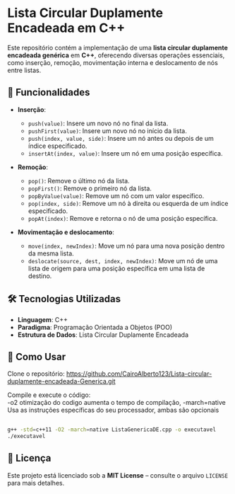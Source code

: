 # Lista Circular Duplamente Encadeada em C++

Este repositório contém a implementação de uma **lista circular duplamente encadeada genérica** em **C++**, oferecendo diversas operações essenciais, como inserção, remoção, movimentação interna e deslocamento de nós entre listas.

## 📌 Funcionalidades

- **Inserção**:
  - `push(value)`: Insere um novo nó no final da lista.
  - `pushFirst(value)`: Insere um novo nó no início da lista.
  - `push(index, value, side)`: Insere um nó antes ou depois de um índice especificado.
  - `insertAt(index, value)`: Insere um nó em uma posição específica.

- **Remoção**:
  - `pop()`: Remove o último nó da lista.
  - `popFirst()`: Remove o primeiro nó da lista.
  - `popByValue(value)`: Remove um nó com um valor específico.
  - `pop(index, side)`: Remove um nó à direita ou esquerda de um índice especificado.
  - `popAt(index)`: Remove e retorna o nó de uma posição específica.

- **Movimentação e deslocamento**:
  - `move(index, newIndex)`: Move um nó para uma nova posição dentro da mesma lista.
  - `deslocate(source, dest, index, newIndex)`: Move um nó de uma lista de origem para uma posição específica em uma lista de destino.

## 🛠️ Tecnologias Utilizadas

- **Linguagem**: C++
- **Paradigma**: Programação Orientada a Objetos (POO)
- **Estrutura de Dados**: Lista Circular Duplamente Encadeada

## 🚀 Como Usar

Clone o repositório:
https://github.com/CairoAlberto123/Lista-circular-duplamente-encadeada-Generica.git


Compile e execute o código:    
-o2 otimização do codigo aumenta o tempo de compilação, -march=native Usa as instruções específicas do seu processador, ambas são opcionais      
```bash
 
g++ -std=c++11 -O2 -march=native ListaGenericaDE.cpp -o executavel
./executavel
```

## 📄 Licença

Este projeto está licenciado sob a **MIT License** – consulte o arquivo `LICENSE` para mais detalhes.
